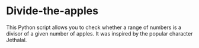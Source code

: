 # Divide-the-apples
This Python script allows you to check whether a range of numbers is a divisor of a given number of apples. It was inspired by the popular character Jethalal.
